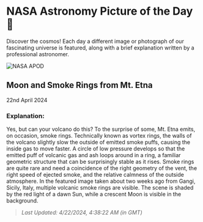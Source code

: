 
  # NASA Astronomy Picture of the Day 🌌

  Discover the cosmos! Each day a different image or photograph of our fascinating universe is featured, along with a brief explanation written by a professional astronomer.

![NASA APOD](https://apod.nasa.gov/apod/image/2404/EtnaRingsMoonCrop_Giannobile_960.jpg)

## Moon and Smoke Rings from Mt. Etna

22nd April 2024

### Explanation: 

Yes, but can your volcano do this? To the surprise of some, Mt. Etna emits, on occasion, smoke rings. Technically known as vortex rings, the walls of the volcano slightly slow the outside of emitted smoke puffs, causing the inside gas to move faster.  A circle of low pressure develops so that the emitted puff of volcanic gas and ash loops around in a ring, a familiar geometric structure that can be surprisingly stable as it rises. Smoke rings are quite rare and need a coincidence of the right geometry  of the vent, the right speed of ejected smoke, and the relative calmness of the outside atmosphere.  In the featured image taken about two weeks ago from Gangi, Sicily, Italy, multiple volcanic smoke rings are visible.  The scene is shaded by the red light of a dawn Sun, while a crescent Moon is visible in the background.

> _Last Updated: 4/22/2024, 4:38:22 AM (in GMT)_
